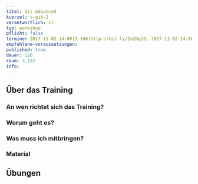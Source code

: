 ```yaml
---
titel: Git Advanced
kuerzel: t-git-2
verantwortlich: sl
typ: workshop
pflicht: false
termine: 2017-11-02 14:00|3.100|http://bit.ly/2xZGqJ3, 2017-11-02 14:00|3.217
empfohlene-voraussetzungen:
published: true
dauer: 120
raum: 3.102
info: 
---
```


## Über das Training

### An wen richtet sich das Training?

### Worum geht es?

### Was muss ich mitbringen?

### Material

## Übungen